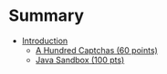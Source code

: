 # Summary

* [Introduction](README.md)
   * [A Hundred Captchas (60 points)](a_hundred_captchas_60_points.md)
   * [Java Sandbox (100 pts)](java_sandbox_100_pts.md)

